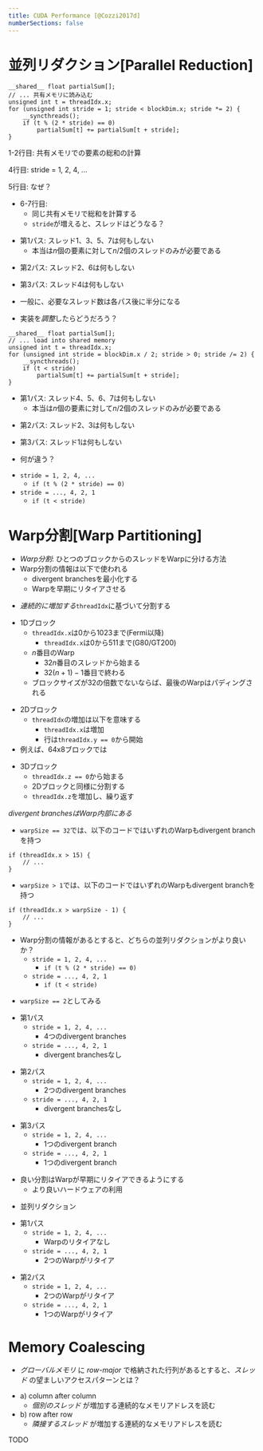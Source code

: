 ```yaml
---
title: CUDA Performance [@Cozzi2017d]
numberSections: false
---
```

# 並列リダクション[Parallel Reduction]

<!-- p.9 -->

```cuda
__shared__ float partialSum[];
// ... 共有メモリに読み込む
unsigned int t = threadIdx.x;
for (unsigned int stride = 1; stride < blockDim.x; stride *= 2) {
    __syncthreads();
    if (t % (2 * stride) == 0)
        partialSum[t] += partialSum[t + stride];
}
```

<!-- p.10 -->

1-2行目: 共有メモリでの要素の総和の計算

<!-- p.11 -->

4行目: stride = 1, 2, 4, ...

<!-- p.12 -->

5行目: なぜ？

<!-- p.13 -->

- 6-7行目:
    - 同じ共有メモリで総和を計算する
    - `stride`が増えると、スレッドはどうなる？

<!-- p.15 -->

- 第1パス: スレッド1、3、5、7は何もしない
    - 本当は$n$個の要素に対して$n/2$個のスレッドのみが必要である

<!-- p.16 -->

- 第2パス: スレッド2、6は何もしない

<!-- p.17 -->

- 第3パス: スレッド4は何もしない

<!-- p.18 -->

- 一般に、必要なスレッド数は各パス後に半分になる

<!-- p.19 -->

- 実装を*調整*したらどうだろう？

<!-- p.24 -->

```cuda
__shared__ float partialSum[];
// ... load into shared memory
unsigned int t = threadIdx.x;
for (unsigned int stride = blockDim.x / 2; stride > 0; stride /= 2) {
    __syncthreads();
    if (t < stride)
        partialSum[t] += partialSum[t + stride];
}
```

<!-- p.27 -->

- 第1パス: スレッド4、5、6、7は何もしない
    - 本当は$n$個の要素に対して$n/2$個のスレッドのみが必要である

<!-- p.28 -->

- 第2パス: スレッド2、3は何もしない

<!-- p.29 -->

- 第3パス: スレッド1は何もしない

<!-- p.30 -->

- 何が違う？

<!-- p.31 -->

- `stride = 1, 2, 4, ...`
    - `if (t % (2 * stride) == 0)`
- `stride = ..., 4, 2, 1`
    - `if (t < stride)`

# Warp分割[Warp Partitioning]

- *Warp分割*: ひとつのブロックからのスレッドをWarpに分ける方法
- Warp分割の情報は以下で使われる
    - divergent branchesを最小化する
    - Warpを早期にリタイアさせる

<!-- p.33 -->

- *連続的に増加する*`threadIdx`に基づいて分割する

<!-- p.34 -->

- 1Dブロック
    - `threadIdx.x`は0から1023まで(Fermi以降)
        - `threadIdx.x`は0から511まで(G80/GT200)
    - $n$番目のWarp
        - $32n$番目のスレッドから始まる
        - $32(n+1)-1$番目で終わる
    - ブロックサイズが32の倍数でないならば、最後のWarpはパディングされる

<!-- p.35 -->

- 2Dブロック
    - `threadIdx`の増加は以下を意味する
        - `threadIdx.x`は増加
        - 行は`threadIdx.y == 0`から開始
- 例えば、64x8ブロックでは

<!-- p.37 -->

- 3Dブロック
    - `threadIdx.z == 0`から始まる
    - 2Dブロックと同様に分割する
    - `threadIdx.z`を増加し、繰り返す

<!-- p.38 -->

*divergent branchesはWarp内部にある*

<!-- p.39 -->

- `warpSize == 32`では、以下のコードではいずれのWarpもdivergent branchを持つ

```cuda
if (threadIdx.x > 15) {
    // ...
}
```

<!-- p.40 -->

- `warpSize > 1`では、以下のコードではいずれのWarpもdivergent branchを持つ

```cuda
if (threadIdx.x > warpSize - 1) {
    // ...
}
```

<!-- p.41 -->

- Warp分割の情報があるとすると、どちらの並列リダクションがより良いか？
    - `stride = 1, 2, 4, ...`
        - `if (t % (2 * stride) == 0)`
    - `stride = ..., 4, 2, 1`
        - `if (t < stride)`

<!-- p.42 -->

- `warpSize == 2`としてみる

<!-- p.43 -->

- 第1パス
    - `stride = 1, 2, 4, ...`
        - 4つのdivergent branches
    - `stride = ..., 4, 2, 1`
        - divergent branchesなし

<!-- p.44 -->

- 第2パス
    - `stride = 1, 2, 4, ...`
        - 2つのdivergent branches
    - `stride = ..., 4, 2, 1`
        - divergent branchesなし

<!-- p.45 -->

- 第3パス
    - `stride = 1, 2, 4, ...`
        - 1つのdivergent branch
    - `stride = ..., 4, 2, 1`
        - 1つのdivergent branch

<!-- p.47 -->

- 良い分割はWarpが早期にリタイアできるようにする
    - より良いハードウェアの利用

<!-- p.48 -->

- 並列リダクション

<!-- p.49 -->

- 第1パス
    - `stride = 1, 2, 4, ...`
        - Warpのリタイアなし
    - `stride = ..., 4, 2, 1`
        - 2つのWarpがリタイア

<!-- p.49 -->

- 第2パス
    - `stride = 1, 2, 4, ...`
        - 2つのWarpがリタイア
    - `stride = ..., 4, 2, 1`
        - 1つのWarpがリタイア

# Memory Coalescing

- *グローバルメモリ* に *row-major* で格納された行列があるとすると、*スレッド* の望ましいアクセスパターンとは？

<!-- p.55 -->

- a) column after column
    - *個別のスレッド* が増加する連続的なメモリアドレスを読む
- b) row after row
    - *隣接するスレッド* が増加する連続的なメモリアドレスを読む

<!-- p.58 -->

TODO
